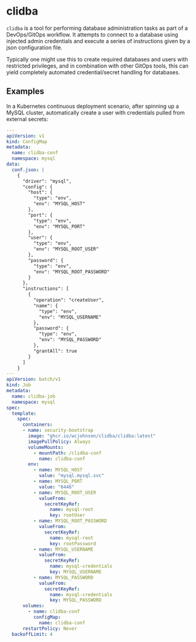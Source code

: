 # clidba

`clidba` is a tool for performing database administration tasks as part of a DevOps/GitOps workflow. It attempts to connect to a database using injected admin credentials and execute a series of instructions given by a json configuration file.

Typically one might use this to create required databases and users with restricted privileges, and in combination with other GitOps tools, this can yield completely automated credential/secret handling for databases.

## Examples

In a Kubernetes continuous deployment scenario, after spinning up a MySQL cluster, automatically create a user with credentials pulled from external secrets:

```yaml
---
apiVersion: v1
kind: ConfigMap
metadata:
  name: clidba-conf
  namespace: mysql
data:
  conf.json: |
    {
      "driver": "mysql",
      "config": {
        "host": {
          "type": "env",
          "env": "MYSQL_HOST"
        },
        "port": {
          "type": "env",
          "env": "MYSQL_PORT"
        },
        "user": {
          "type": "env",
          "env": "MYSQL_ROOT_USER"
        },
        "password": {
          "type": "env",
          "env": "MYSQL_ROOT_PASSWORD"
        }
      },
      "instructions": [
        {
          "operation": "createUser",
          "name": {
            "type": "env",
            "env": "MYSQL_USERNAME"
          },
          "password": {
            "type": "env",
            "env": "MYSQL_PASSWORD"
          },
          "grantAll": true
        }
      ]
    }
---
apiVersion: batch/v1
kind: Job
metadata:
  name: clidba-job
  namespace: mysql
spec:
  template:
    spec:
      containers:
      - name: security-bootstrap
        image: "ghcr.io/wcjohnson/clidba/clidba:latest"
        imagePullPolicy: Always
        volumeMounts:
          - mountPath: /clidba-conf
            name: clidba-conf
        env:
          - name: MYSQL_HOST
            value: "mysql.mysql.svc"
          - name: MYSQL_PORT
            value: "6446"
          - name: MYSQL_ROOT_USER
            valueFrom:
              secretKeyRef:
                name: mysql-root
                key: rootUser
          - name: MYSQL_ROOT_PASSWORD
            valueFrom:
              secretKeyRef:
                name: mysql-root
                key: rootPassword
          - name: MYSQL_USERNAME
            valueFrom:
              secretKeyRef:
                name: mysql-credentials
                key: MYSQL_USERNAME
          - name: MYSQL_PASSWORD
            valueFrom:
              secretKeyRef:
                name: mysql-credentials
                key: MYSQL_PASSWORD
      volumes:
        - name: clidba-conf
          configMap:
            name: clidba-conf
      restartPolicy: Never
  backoffLimit: 4
```